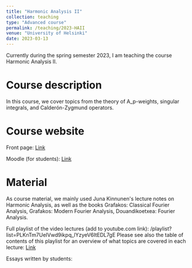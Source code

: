 ```yaml
---
title: "Harmonic Analysis II"
collection: teaching
type: "Advanced course"
permalink: /teaching/2023-HAII
venue: "University of Helsinki"
date: 2023-03-13
---
```


Currently during the spring semester 2023, I am teaching the course Harmonic Analysis II.

Course description
======

In this course, we cover topics from the theory of A_p-weights, singular integrals, and Calderón-Zygmund operators.

Course website
======

Front page: [Link](https://studies.helsinki.fi/courses/cur/hy-opt-cur-2223-ce34a870-744c-4e07-b511-339055a4c8c3/MAST31015/Harmonic_analysis_II_Lectures)

Moodle (for students): [Link](https://moodle.helsinki.fi/course/view.php?id=57420)

Material
======
As course material, we mainly used Juna Kinnunen's lecture notes on Harmonic Analysis, as well as the books Grafakos: Classical Fourier Analysis, Grafakos: Modern Fourier Analysis, Douandikoetxea: Fourier Analysis.

Full playlist of the video lectures (add to youtube.com link): /playlist?list=PLKnTm7UeIVwd9ikpq_lYzyeV6ItEDL7gE
Please see also the table of contents of this playlist for an overview of what topics are covered in each lecture: [Link](https://atkoski.fi/files/HA2toc.html)

Essays written by students:


